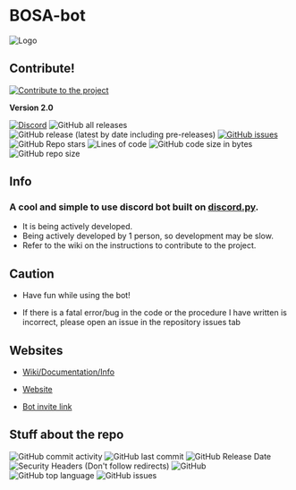 # BOSA-bot

![Logo](https://cdn.discordapp.com/avatars/844755365191352358/9d8fd75f36f5bd4e2866e6fcd8acac26.png?size=128)

## Contribute!
[![Contribute to the project](https://img.shields.io/badge/Contribute-Instructions-informational)](https://github.com/absozero/BOSA-bot/wiki/How-to-Help)

**Version 2.0**

[![Discord](https://img.shields.io/discord/849953866308517888?color=%235865F2&logo=discord&logoColor=99FFFF&style=for-the-badge)](https://discord.gg/tmFf5zt827)
![GitHub all releases](https://img.shields.io/github/downloads/Absozero/BOSA-bot/total?color=32C2FF&style=for-the-badge)
![GitHub release (latest by date including pre-releases)](https://img.shields.io/github/v/release/Absozero/BOSA-bot?color=FF32FF&include_prereleases&label=Latest%20release&logo=github&style=for-the-badge) 
[![GitHub issues](https://img.shields.io/github/issues/Absozero/BOSA-bot?color=F5A418&label=Open%20Issues&style=for-the-badge)](https://github.com/absozero/BOSA-bot/issues)
![GitHub Repo stars](https://img.shields.io/github/stars/Absozero/BOSA-bot?color=blue&logo=github&logoColor=magenta&style=social)
![Lines of code](https://img.shields.io/tokei/lines/github/Absozero/BOSA-bot?color=408A15&label=Total%20lines%20of%20code%20in%20repo&logo=python&logoColor=yellow&style=for-the-badge)
![GitHub code size in bytes](https://img.shields.io/github/languages/code-size/Absozero/BOSA-bot?color=aqua&logo=windows%20terminal&logoColor=orange&style=for-the-badge)
![GitHub repo size](https://img.shields.io/github/repo-size/Absozero/BOSA-bot?color=skyblue&logo=markdown&logoColor=F7F497&style=for-the-badge)
## Info
### A cool and simple to use discord bot built on [discord.py](https://github.com/Rapptz/discord.py).

- It is being actively developed.
- Being actively developed by 1 person, so development may be slow.
- Refer to the wiki on the instructions to contribute to the project.

## Caution

- Have fun while using the bot! 

- If there is a fatal error/bug in the code or the procedure I have written is incorrect, please open an issue in the repository issues tab []()

## Websites

- [Wiki/Documentation/Info](https://github.com/absozero/BOSA-bot/wiki)

- [Website](https://absozero.github.io/BOSA-bot/)

- [Bot invite link](https://discord.com/api/oauth2/authorize?client_id=844755365191352358&permissions=8&scope=bot)

## Stuff about the repo

![GitHub commit activity](https://img.shields.io/github/commit-activity/m/Absozero/BOSA-bot?color=F797EB&logo=github&style=for-the-badge)
![GitHub last commit](https://img.shields.io/github/last-commit/Absozero/BOSA-bot?style=for-the-badge&logo=github)
![GitHub Release Date](https://img.shields.io/github/release-date/Absozero/BOSA-bot?style=for-the-badge&logo=github&logo=github)
![Security Headers (Don't follow redirects)](https://img.shields.io/security-headers?ignoreRedirects&style=for-the-badge&url=https%3A%2F%2Fabsozero.github.io%2FBOSA-bot%2F)
![GitHub](https://img.shields.io/github/license/Absozero/BOSA-bot?style=for-the-badge&logo=github)
![GitHub top language](https://img.shields.io/github/languages/top/Absozero/BOSA-bot?logo=python&logoColor=yellow&style=for-the-badge)
![GitHub issues](https://img.shields.io/github/issues-raw/Absozero/BOSA-bot?style=for-the-badge&logo=github)
